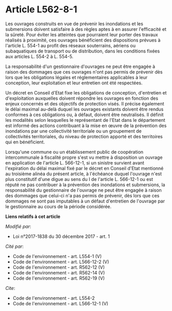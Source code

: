 # Article L562-8-1

Les ouvrages construits en vue de prévenir les inondations et les submersions doivent satisfaire à des règles aptes à en
assurer l'efficacité et la sûreté. Pour éviter les atteintes que pourraient leur porter des travaux réalisés à proximité, ces
ouvrages bénéficient des dispositions prévues à l'article L. 554-1 au profit des réseaux souterrains, aériens ou
subaquatiques de transport ou de distribution, dans les conditions fixées aux articles L. 554-2 à L. 554-5. 

La responsabilité d'un gestionnaire d'ouvrages ne peut être engagée à raison des dommages que ces ouvrages n'ont pas permis
de prévenir dès lors que les obligations légales et réglementaires applicables à leur conception, leur exploitation et leur
entretien ont été respectées. 

Un décret en Conseil d'Etat fixe les obligations de conception, d'entretien et d'exploitation auxquelles doivent répondre les
ouvrages en fonction des enjeux concernés et des objectifs de protection visés. Il précise également le délai maximal au-delà
duquel les ouvrages existants doivent être rendus conformes à ces obligations ou, à défaut, doivent être neutralisés. Il
définit les modalités selon lesquelles le représentant de l'Etat dans le département est informé des actions contribuant à la
mise en œuvre de la prévention des inondations par une collectivité territoriale ou un groupement de collectivités
territoriales, du niveau de protection apporté et des territoires qui en bénéficient. 

Lorsqu'une commune ou un établissement public de coopération intercommunale à fiscalité propre s'est vu mettre à disposition
un ouvrage en application de l'article L. 566-12-1, si un sinistre survient avant l'expiration du délai maximal fixé par le
décret en Conseil d'Etat mentionné au troisième alinéa du présent article, à l'échéance duquel l'ouvrage n'est plus
constitutif d'une digue au sens du I de l'article L. 566-12-1 ou est réputé ne pas contribuer à la prévention des inondations
et submersions, la responsabilité du gestionnaire de l'ouvrage ne peut être engagée à raison des dommages que celui-ci n'a
pas permis de prévenir, dès lors que ces dommages ne sont pas imputables à un défaut d'entretien de l'ouvrage par le
gestionnaire au cours de la période considérée.

**Liens relatifs à cet article**

_Modifié par_:

  - Loi n°2017-1838 du 30 décembre 2017 - art. 1

_Cité par_:

  - Code de l'environnement - art. L554-1 (V)
  - Code de l'environnement - art. L566-12-2 (V)
  - Code de l'environnement - art. R562-12 (V)
  - Code de l'environnement - art. R562-14 (V)
  - Code de l'environnement - art. R562-19 (V)

_Cite_:

  - Code de l'environnement - art. L554-2
  - Code de l'environnement - art. L566-12-1 (V)
